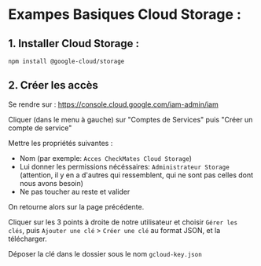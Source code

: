 # Exampes Basiques Cloud Storage :

## 1. Installer Cloud Storage :
`npm install @google-cloud/storage`

## 2. Créer les accès

Se rendre sur : https://console.cloud.google.com/iam-admin/iam

Cliquer (dans le menu à gauche) sur "Comptes de Services" puis "Créer un compte de service"

Mettre les propriétés suivantes :

* Nom (par exemple: `Acces CheckMates Cloud Storage`)
* Lui donner les permissions nécéssaires: `Administrateur Storage` (attention, il y en a d'autres qui ressemblent, qui ne sont pas celles dont nous avons besoin)
* Ne pas toucher au reste et valider

On retourne alors sur la page précédente.

Cliquer sur les 3 points à droite de notre utilisateur et choisir `Gérer les clés`, puis `Ajouter une clé` > `Créer une clé` au format JSON, et la télécharger.

Déposer la clé dans le dossier sous le nom `gcloud-key.json`